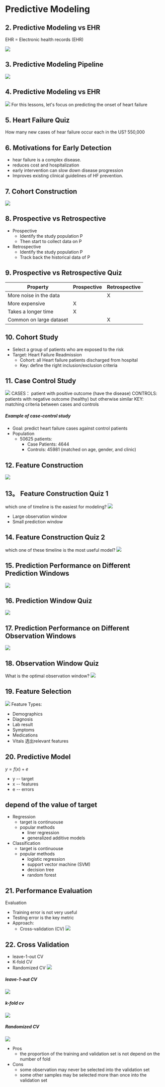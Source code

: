 # Predictive Modeling
## 2. Predictive Modeling vs EHR
EHR = Electronic health records (EHR)

![](images/2020-08-11-01-00-24.png)

## 3. Predictive Modeling Pipeline
![](images/2020-08-11-01-01-34.png)

## 4. Predictive Modeling vs EHR
![](images/2020-08-11-01-02-38.png)
For this lessons, let's focus on predicting the onset of heart failure

## 5. Heart Failure Quiz
How many new cases of hear failure occur each in the US?
550,000

## 6. Motivations for Early Detection
- hear failure is a complex disease.
- reduces cost and hospitalization
- early intervention can slow down disease progression
- Improves existing clinical guidelines of HF prevention.

## 7. Cohort Construction
![](images/2020-08-11-01-08-12.png)

## 8. Prospective vs Retrospective
- Prospective
    - Identify the study population P
    - Then start to collect data on P
- Retrospective
    - Identify the study population P
    - Track back the historical data of P

## 9. Prospective vs Retrospective Quiz
Property | Prospective | Retrospective
---|---|--
More noise in the data| | X
More expensive|X|
Takes a longer time|X|
Common on large dataset| | X

## 10. Cohort Study
- Select a group of patients who are exposed to the risk
- Target: Heart Failure Readmission
    - Cohort: all Heart failure patients discharged from hospital
    - Key: define the right inclusion/exclusion criteria


## 11. Case Control Study
![](images/2020-08-11-01-26-05.png)
CASES： patient with positive outcome (have the disease)
CONTROLS: patients with negative outcome (healthy) but otherwise similar
KEY: matching criteria between cases and controls

##### Example of case-control study
- Goal: predict heart failure cases against control patients
- Population
    - 50625 patients:
        - Case Patients: 4644
        - Controls: 45981 (matched on age, gender, and clinic)

## 12. Feature Construction
![](images/2020-08-11-01-34-20.png)

## 13。 Feature Construction Quiz 1
which one of timeline is the easiest for modeling?
![](images/2020-08-11-01-37-43.png)

- Large observation window
- Small prediction window

## 14. Feature Construction Quiz 2
which one of these timeline is the most useful model?
![](images/2020-08-11-01-39-34.png)

## 15. Prediction Performance on Different Prediction Windows
![](images/2020-08-11-01-40-02.png)

## 16. Prediction Window Quiz

![](images/2020-08-11-01-41-16.png)

## 17. Prediction Performance on Different Observation Windows
![](images/2020-08-11-01-41-55.png)

## 18. Observation Window Quiz
What is the optimal observation window?
![](images/2020-08-11-01-43-08.png)

## 19. Feature Selection
![](images/2020-08-11-14-41-04.png)
Feature Types:
- Demographics
- Diagnosis
- Lab result
- Symptoms
- Medications
- Vitals
选出relevant features

## 20. Predictive Model
$y=f(x)+e$
- y -- target
- x -- features
- e -- errors

## depend of the value of target
- Regression
    - target is continuouse
    - popular methods
        - liner regression
        - generalized additive models
- Classification
    - target is continuouse
    - popular methods
        - logistic regression
        - support vector machine (SVM)
        - decision tree
        - random forest

## 21. Performance Evaluation
Evaluation
- Training error is not very useful
- Testing error is the key metric
- Approach:
    - Cross-validation (CV)
![](images/2020-08-11-15-20-20.png)

## 22. Cross Validation
- leave-1-out CV
- K-fold CV
- Randomized CV
![](images/2020-08-11-15-23-00.png)

##### leave-1-out CV
![](images/2020-08-11-15-23-49.png)
##### k-fold cv
![](images/2020-08-11-15-24-28.png)

##### Randomized CV
![](images/2020-08-11-15-24-57.png)
- Pros
    - the proportion of the training and validation set is not depend on the number of fold
- Cons
    - some observation may never be selected into the validation set
    - some other samples may be selected more than once into the validation set